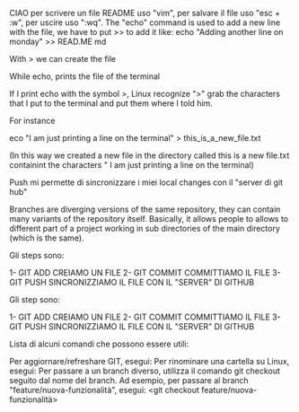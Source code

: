 CIAO
per scrivere un file README uso "vim", per salvare il file uso "esc + :w", per uscire uso ":wq". The "echo" command is used to add a new line with the file, we have to put >> to add it like:
echo "Adding another line on monday" >> READ.ME md

With > we can create the file

While echo, prints the file of the terminal

If I print echo with the symbol >, Linux recognize ">" grab the characters that I put to the terminal and put them where I told him.

For instance

eco "I am just printing a line on the terminal" > this_is_a_new_file.txt

(In this way we created a new file in the directory called this is a new file.txt containint the characters " I am just printing a line on the terminal)

Push mi permette di sincronizzare i miei local changes con il "server di git hub"

Branches are diverging versions of the same repository, they can contain many variants of the repository itself. Basically, it allows people to allows to different part of a project working in sub directories of the main directory (which is the same).

Gli steps sono:

1- GIT ADD      CREIAMO UN FILE
2- GIT COMMIT   COMMITTIAMO IL FILE
3- GIT PUSH     SINCRONIZZIAMO IL FILE CON IL "SERVER" DI GITHUB

Gli step sono:

1- GIT ADD      CREIAMO UN FILE
2- GIT COMMIT   COMMITTIAMO IL FILE
3- GIT PUSH     SINCRONIZZIAMO IL FILE CON IL "SERVER" DI GITHUB

Lista di alcuni comandi che possono essere utili:

Per aggiornare/refreshare GIT, esegui: <git push origin>
Per rinominare una cartella su Linux, esegui: <mv vecchio-nome nuovo-nome>
Per passare a un branch diverso, utilizza il comando git checkout seguito dal nome del branch. Ad esempio, per passare al branch "feature/nuova-funzionalità", esegui: <git checkout feature/nuova-funzionalità>

